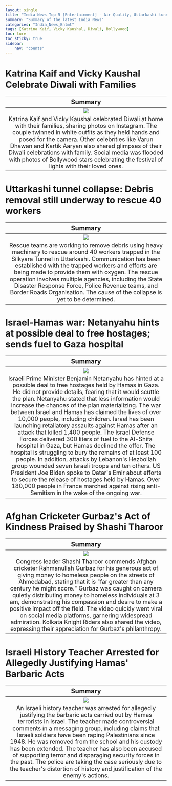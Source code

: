 ```yaml
---
layout: single
title: "India News Top 5 [Entertainment] - Air Quality, Uttarkashi tunnel collapse"
summary: "Summary of the latest India News"
categories: "India_News_Entmt"
tags: [Katrina Kaif, Vicky Kaushal, Diwali, Bollywood]
toc: ture
toc_sticky: true
sidebar:
    nav: "counts"
---
```


<style>
table th:first-of-type {
    width: 100%;
    font-size: 20px;
}
table td:nth-of-type(1) {
    width: 100%;
    font-size: 18px;
}
</style>

# Katrina Kaif and Vicky Kaushal Celebrate Diwali with Families

Summary | 
:---:|
![](https://cdn.pixabay.com/photo/2016/11/02/09/53/los-angeles-1790986_1280.jpg) |
Katrina Kaif and Vicky Kaushal celebrated Diwali at home with their families, sharing photos on Instagram. The couple twinned in white outfits as they held hands and posed for the camera. Other celebrities like Varun Dhawan and Kartik Aaryan also shared glimpses of their Diwali celebrations with family. Social media was flooded with photos of Bollywood stars celebrating the festival of lights with their loved ones. |

# Uttarkashi tunnel collapse: Debris removal still underway to rescue 40 workers

Summary | 
:---:|
![](https://cdn.pixabay.com/photo/2017/05/15/22/10/tunnel-2316267_1280.jpg) |
Rescue teams are working to remove debris using heavy machinery to rescue around 40 workers trapped in the Silkyara Tunnel in Uttarkashi. Communication has been established with the trapped workers and efforts are being made to provide them with oxygen. The rescue operation involves multiple agencies, including the State Disaster Response Force, Police Revenue teams, and Border Roads Organisation. The cause of the collapse is yet to be determined. |

# Israel-Hamas war: Netanyahu hints at possible deal to free hostages; sends fuel to Gaza hospital

Summary | 
:---:|
![](https://cdn.pixabay.com/photo/2012/02/29/15/49/chains-19176_1280.jpg) |
Israeli Prime Minister Benjamin Netanyahu has hinted at a possible deal to free hostages held by Hamas in Gaza. He did not provide details, fearing that it would scuttle the plan. Netanyahu stated that less information would increase the chances of the plan materializing. The war between Israel and Hamas has claimed the lives of over 10,000 people, including children. Israel has been launching retaliatory assaults against Hamas after an attack that killed 1,400 people. The Israel Defense Forces delivered 300 liters of fuel to the Al-Shifa hospital in Gaza, but Hamas declined the offer. The hospital is struggling to bury the remains of at least 100 people. In addition, attacks by Lebanon's Hezbollah group wounded seven Israeli troops and ten others. US President Joe Biden spoke to Qatar's Emir about efforts to secure the release of hostages held by Hamas. Over 180,000 people in France marched against rising anti-Semitism in the wake of the ongoing war. |

# Afghan Cricketer Gurbaz's Act of Kindness Praised by Shashi Tharoor

Summary | 
:---:|
![](https://cdn.pixabay.com/photo/2017/06/30/19/16/gst-2459328_1280.jpg) |
Congress leader Shashi Tharoor commends Afghan cricketer Rahmanullah Gurbaz for his generous act of giving money to homeless people on the streets of Ahmedabad, stating that it is "far greater than any century he might score." Gurbaz was caught on camera quietly distributing money to homeless individuals at 3 am, demonstrating his compassion and desire to make a positive impact off the field. The video quickly went viral on social media platforms, garnering widespread admiration. Kolkata Knight Riders also shared the video, expressing their appreciation for Gurbaz's philanthropy. |

# Israeli History Teacher Arrested for Allegedly Justifying Hamas' Barbaric Acts

Summary | 
:---:|
![](https://cdn.pixabay.com/photo/2016/12/16/11/44/war-1911176_1280.jpg) |
An Israeli history teacher was arrested for allegedly justifying the barbaric acts carried out by Hamas terrorists in Israel. The teacher made controversial comments in a messaging group, including claims that Israeli soldiers have been raping Palestinians since 1948. He was removed from the school and his custody has been extended. The teacher has also been accused of supporting terror and disparaging security forces in the past. The police are taking the case seriously due to the teacher's distortion of history and justification of the enemy's actions. |